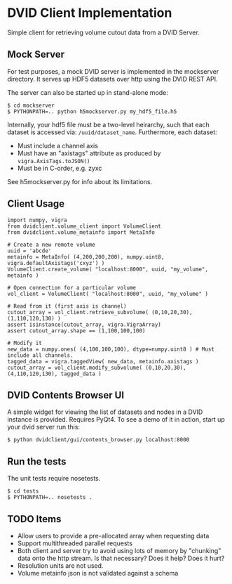 DVID Client Implementation
==========================
Simple client for retrieving volume cutout data from a DVID Server.

Mock Server
-----------

For test purposes, a mock DVID server is implemented in the mockserver directory.
It serves up HDF5 datasets over http using the DVID REST API.

The server can also be started up in stand-alone mode:

    $ cd mockserver
    $ PYTHONPATH=.. python h5mockserver.py my_hdf5_file.h5

Internally, your hdf5 file must be a two-level heirarchy, such that each dataset is accessed via: `/uuid/dataset_name`.
Furthermore, each dataset:
- Must include a channel axis
- Must have an "axistags" attribute as produced by `vigra.AxisTags.toJSON()`
- Must be in C-order, e.g. zyxc

See h5mockserver.py for info about its limitations.

Client Usage
------------

    import numpy, vigra
    from dvidclient.volume_client import VolumeClient
    from dvidclient.volume_metainfo import MetaInfo
    
    # Create a new remote volume
    uuid = 'abcde'
    metainfo = MetaInfo( (4,200,200,200), numpy.uint8, vigra.defaultAxistags('cxyz') )
    VolumeClient.create_volume( "localhost:8000", uuid, "my_volume", metainfo )

    # Open connection for a particular volume    
    vol_client = VolumeClient( "localhost:8000", uuid, "my_volume" )
    
    # Read from it (first axis is channel)
    cutout_array = vol_client.retrieve_subvolume( (0,10,20,30), (1,110,120,130) )
    assert isinstance(cutout_array, vigra.VigraArray)
    assert cutout_array.shape == (1,100,100,100)

    # Modify it
    new_data = numpy.ones( (4,100,100,100), dtype=numpy.uint8 ) # Must include all channels.
    tagged_data = vigra.taggedView( new_data, metainfo.axistags )
    cutout_array = vol_client.modify_subvolume( (0,10,20,30), (4,110,120,130), tagged_data )

DVID Contents Browser UI
------------------------

A simple widget for viewing the list of datasets and nodes in a DVID instance is provided.
Requires PyQt4.  To see a demo of it in action, start up your dvid server run this:

    $ python dvidclient/gui/contents_browser.py localhost:8000

Run the tests
-------------
The unit tests require nosetests.

    $ cd tests
    $ PYTHONPATH=.. nosetests .

TODO Items
----------
- Allow users to provide a pre-allocated array when requesting data
- Support multithreaded parallel requests
- Both client and server try to avoid using lots of memory by "chunking" data onto the http stream. Is that necessary?  Does it help?  Does it hurt?
- Resolution units are not used.
- Volume metainfo json is not validated against a schema
